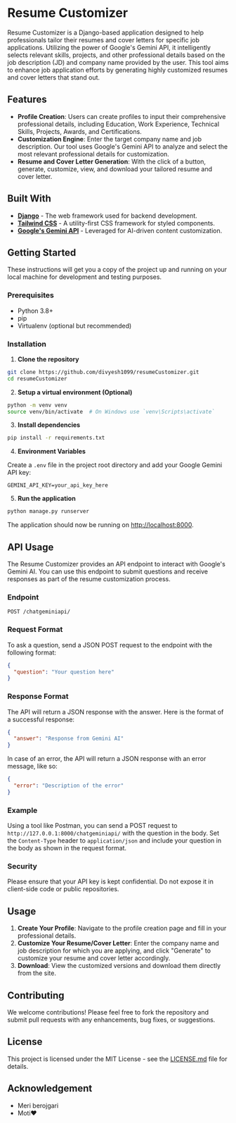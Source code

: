 
# Resume Customizer

Resume Customizer is a Django-based application designed to help professionals tailor their resumes and cover letters for specific job applications. Utilizing the power of Google's Gemini API, it intelligently selects relevant skills, projects, and other professional details based on the job description (JD) and company name provided by the user. This tool aims to enhance job application efforts by generating highly customized resumes and cover letters that stand out.

## Features

- **Profile Creation**: Users can create profiles to input their comprehensive professional details, including Education, Work Experience, Technical Skills, Projects, Awards, and Certifications.
- **Customization Engine**: Enter the target company name and job description. Our tool uses Google's Gemini API to analyze and select the most relevant professional details for customization.
- **Resume and Cover Letter Generation**: With the click of a button, generate, customize, view, and download your tailored resume and cover letter.

## Built With

- **[Django](https://www.djangoproject.com/)** - The web framework used for backend development.
- **[Tailwind CSS](https://tailwindcss.com/)** - A utility-first CSS framework for styled components.
- **[Google's Gemini API](https://developers.google.com/)** - Leveraged for AI-driven content customization.

## Getting Started

These instructions will get you a copy of the project up and running on your local machine for development and testing purposes.

### Prerequisites

- Python 3.8+
- pip
- Virtualenv (optional but recommended)

### Installation

1. **Clone the repository**

```bash
git clone https://github.com/divyesh1099/resumeCustomizer.git
cd resumeCustomizer
```

2. **Setup a virtual environment (Optional)**

```bash
python -m venv venv
source venv/bin/activate  # On Windows use `venv\Scripts\activate`
```

3. **Install dependencies**

```bash
pip install -r requirements.txt
```

4. **Environment Variables**

Create a `.env` file in the project root directory and add your Google Gemini API key:

```plaintext
GEMINI_API_KEY=your_api_key_here
```

5. **Run the application**

```bash
python manage.py runserver
```

The application should now be running on [http://localhost:8000](http://localhost:8000).

## API Usage

The Resume Customizer provides an API endpoint to interact with Google's Gemini AI. You can use this endpoint to submit questions and receive responses as part of the resume customization process.

### Endpoint

`POST /chatgeminiapi/`

### Request Format

To ask a question, send a JSON POST request to the endpoint with the following format:

```json
{
  "question": "Your question here"
}
```

### Response Format

The API will return a JSON response with the answer. Here is the format of a successful response:

```json
{
  "answer": "Response from Gemini AI"
}
```

In case of an error, the API will return a JSON response with an error message, like so:

```json
{
  "error": "Description of the error"
}
```

### Example

Using a tool like Postman, you can send a POST request to `http://127.0.0.1:8000/chatgeminiapi/` with the question in the body. Set the `Content-Type` header to `application/json` and include your question in the body as shown in the request format.

### Security

Please ensure that your API key is kept confidential. Do not expose it in client-side code or public repositories.

## Usage

1. **Create Your Profile**: Navigate to the profile creation page and fill in your professional details.
2. **Customize Your Resume/Cover Letter**: Enter the company name and job description for which you are applying, and click "Generate" to customize your resume and cover letter accordingly.
3. **Download**: View the customized versions and download them directly from the site.

## Contributing

We welcome contributions! Please feel free to fork the repository and submit pull requests with any enhancements, bug fixes, or suggestions.

## License

This project is licensed under the MIT License - see the [LICENSE.md](LICENSE) file for details.

## Acknowledgement

- Meri berojgari
- Moti❤️